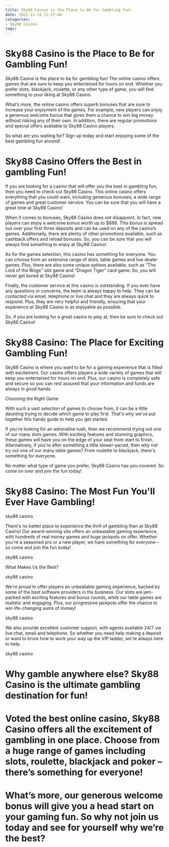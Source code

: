 ```yaml
---
title: Sky88 Casino is the Place to Be for Gambling Fun!
date: 2022-11-14 21:27:48
categories:
- Sky88 Casino
tags:
---
```



#  Sky88 Casino is the Place to Be for Gambling Fun!

Sky88 Casino is the place to be for gambling fun! The online casino offers games that are sure to keep you entertained for hours on end. Whether you prefer slots, blackjack, roulette, or any other type of game, you will find something to your liking at Sky88 Casino.

What’s more, the online casino offers superb bonuses that are sure to increase your enjoyment of the games. For example, new players can enjoy a generous welcome bonus that gives them a chance to win big money without risking any of their own. In addition, there are regular promotions and special offers available to Sky88 Casino players.

So what are you waiting for? Sign up today and start enjoying some of the best gambling fun around!

#  Sky88 Casino Offers the Best in gambling Fun!

If you are looking for a casino that will offer you the best in gambling fun, then you need to check out Sky88 Casino. This online casino offers everything that you could want, including generous bonuses, a wide range of games and great customer service. You can be sure that you will have a great time at Sky88 Casino!

When it comes to bonuses, Sky88 Casino does not disappoint. In fact, new players can enjoy a welcome bonus worth up to $888. This bonus is spread out over your first three deposits and can be used on any of the casino’s games. Additionally, there are plenty of other promotions available, such as cashback offers and reload bonuses. So, you can be sure that you will always find something to enjoy at Sky88 Casino!

As for the games selection, this casino has something for everyone. You can choose from an extensive range of slots, table games and live dealer games. Plus, there are also some unique options available, such as “The Lord of the Rings” slot game and “Dragon Tiger” card game. So, you will never get bored at Sky88 Casino!

Finally, the customer service at this casino is outstanding. If you ever have any questions or concerns, the team is always happy to help. They can be contacted via email, telephone or live chat and they are always quick to respond. Plus, they are very helpful and friendly, ensuring that your experience at Sky88 Casino is as enjoyable as possible.

So, if you are looking for a great casino to play at, then be sure to check out Sky88 Casino!

#  Sky88 Casino: The Place for Exciting Gambling Fun!

Sky88 Casino is where you want to be for a gaming experience that is filled with excitement. Our casino offers players a wide variety of games that will keep you entertained for hours on end. Plus, our casino is completely safe and secure so you can rest assured that your information and funds are always in good hands.

Choosing the Right Game

With such a vast selection of games to choose from, it can be a little daunting trying to decide which game to play first. That's why we've put together this handy guide to help you get started.

If you're looking for an adrenaline rush, then we recommend trying out one of our many slots games. With exciting features and stunning graphics, these games will have you on the edge of your seat from start to finish. Alternatively, if you're after something a little slower-paced, then why not try out one of our many table games? From roulette to blackjack, there's something for everyone.

No matter what type of game you prefer, Sky88 Casino has you covered. So come on over and join the fun today!

#  Sky88 Casino: The Most Fun You'll Ever Have Gambling!

 sky88 casino

There's no better place to experience the thrill of gambling than at Sky88 Casino! Our award-winning site offers an unbeatable gaming experience, with hundreds of real money games and huge jackpots on offer. Whether you're a seasoned pro or a new player, we have something for everyone – so come and join the fun today!

sky88 casino

What Makes Us the Best?

sky88 casino

We're proud to offer players an unbeatable gaming experience, backed by some of the best software providers in the business. Our slots are jam-packed with exciting features and bonus rounds, while our table games are realistic and engaging. Plus, our progressive jackpots offer the chance to win life-changing sums of money!

sky88 casino

We also provide excellent customer support, with agents available 24/7 via live chat, email and telephone. So whether you need help making a deposit or want to know how to work your way up the VIP ladder, we're always here to help.

sky88 casino









#  Why gamble anywhere else? Sky88 Casino is the ultimate gambling destination for fun!

# Voted the best online casino, Sky88 Casino offers all the excitement of gambling in one place. Choose from a huge range of games including slots, roulette, blackjack and poker – there’s something for everyone!

# What’s more, our generous welcome bonus will give you a head start on your gaming fun. So why not join us today and see for yourself why we’re the best?